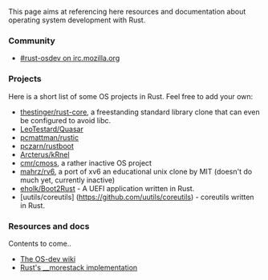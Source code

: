 This page aims at referencing here resources and documentation about operating system development with Rust.

### Community

* [#rust-osdev on irc.mozilla.org](http://chat.mibbit.com/?server=irc.mozilla.org&channel=%23rust-osdev)

### Projects

Here is a short list of some OS projects in Rust. Feel free to add your own:

* [thestinger/rust-core](https://github.com/thestinger/rust-core/), a freestanding standard library clone that can even be configured to avoid libc.
* [LeoTestard/Quasar](https://github.com/LeoTestard/Quasar.git)
* [pcmattman/rustic](https://github.com/pcmattman/rustic.git)
* [pczarn/rustboot](https://github.com/pczarn/rustboot.git)
* [Arcterus/kRnel](https://github.com/Arcterus/kRnel.git)
* [cmr/cmoss](https://github.com/cmr/cmoss), a rather inactive OS project
* [mahrz/rv6](https://github.com/mahrz/rv6.git), a port of xv6 an educational unix clone by MIT (doesn't do much yet, currently inactive)
* [eholk/Boot2Rust](https://github.com/eholk/Boot2Rust) - A UEFI application written in Rust.
* [uutils/coreutils] (https://github.com/uutils/coreutils) - coreutils written in Rust.

### Resources and docs

Contents to come..

* [The OS-dev wiki](http://wiki.osdev.org/)
* [Rust's __morestack implementation](https://github.com/mozilla/rust/blob/master/src/rt/arch/i386/morestack.S)
